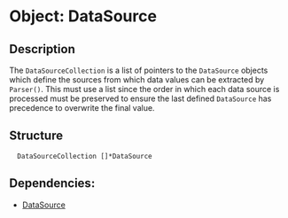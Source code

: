 Object: DataSource
==================

## Description

The `DataSourceCollection` is a list of pointers to the `DataSource` objects which
define the sources from which data values can be extracted by `Parser()`. This
must use a list since the order in which each data source is processed must be
preserved to ensure the last defined `DataSource` has precedence to overwrite the
final value.

## Structure

```text
  DataSourceCollection []*DataSource
```

## Dependencies:

* [DataSource](../interfaces/DataSource.md)

